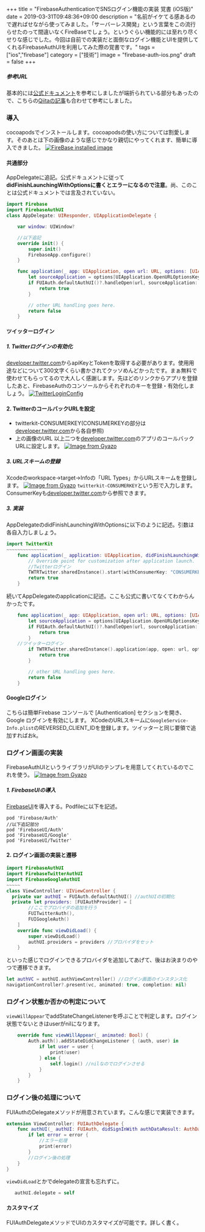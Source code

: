 +++
title = "FirebaseAuthenticationでSNSログイン機能の実装 覚書 (iOS版)"
date = 2019-03-31T09:48:36+09:00
description = "名前がイケてる感あるので遅ればせながら使ってみました。「サーバーレス開発」という言葉をこの流行らせたのって間違いなくFireBaseでしょう。というぐらい機能的には至れり尽くせりな感じでした。今回は自前での実装だと面倒なログイン機能とUIを提供してくれるFirebaseAuthUIを利用してみた際の覚書です。"
tags = ["ios","firebase"]
category = ["技術"]
image = "firebase-auth-ios.png"
draft = false
+++

##### 参考URL
基本的には[公式ドキュメント](https://firebase.google.com/docs/auth/ios/password-auth?hl=ja)を参考にしましたが端折られている部分もあったので、こちらの[Qiitaの記事](https://qiita.com/matsuei/items/4f56c0f8d9a1b96cd9f0)も合わせて参考にしました。
### 導入
cocoapodsでインストールします。cocoapodsの使い方については割愛します。そのあとは下の画像のような感じでかなり親切にやってくれます、簡単に導入できました。
[![FireBase installed image](https://i.gyazo.com/9f67804569f2d2d629136c98c3d7afd7.png)](https://gyazo.com/9f67804569f2d2d629136c98c3d7afd7)

#### 共通部分
AppDelegateに追記。公式ドキュメントに従って**didFinishLaunchingWithOptionsに書くとエラーになるので注意**。尚、このことは公式ドキュメントでは言及されていない。

``` swift
import Firebase
import FirebaseAuthUI
class AppDelegate: UIResponder, UIApplicationDelegate {

    var window: UIWindow?

    //以下追記
    override init() {
        super.init()
        FirebaseApp.configure()
    }

    func application(_ app: UIApplication, open url: URL, options: [UIApplication.OpenURLOptionsKey : Any]) -> Bool {
        let sourceApplication = options[UIApplication.OpenURLOptionsKey.sourceApplication] as! String?
        if FUIAuth.defaultAuthUI()?.handleOpen(url, sourceApplication: sourceApplication) ?? false {
            return true
        }

        // other URL handling goes here.
        return false
    }

```
#### ツイッターログイン
##### 1. Twitterログインの有効化
[developer.twitter.com](https://developer.twitter.com/en/apps)からapiKeyとTokenを取得する必要があります。使用用途などについて300文字くらい書かされてクッソめんどかったです。まぁ無料で使わせてもらってるので大人しく感謝します。先ほどのリンクからアプリを登録したあと、FirebaseAuthのコンソールからそれぞれのキーを登録・有効化しましょう。
[![TwitterLoginConfig](https://i.gyazo.com/3b90e9e386df85be75e637e25d1c6c54.png)](https://gyazo.com/3b90e9e386df85be75e637e25d1c6c54)
#### 2. TwitterのコールバックURLを設定
- twitterkit-CONSUMERKEY(CONSUMERKEYの部分は[developer.twitter.com](https://developer.twitter.com/en/)から各自参照)
- 上の画像のURL
以上二つを[developer.twitter.com](https://developer.twitter.com/en/apps)のアプリのコールバックURLに設定します。
[![Image from Gyazo](https://i.gyazo.com/b0939fdc9278a664f9372f560ae5bdab.png)](https://gyazo.com/b0939fdc9278a664f9372f560ae5bdab)
##### 3. URLスキームの登録
Xcodeのworkspace→target→Infoの「URL Types」からURLスキームを登録します。
[![Image from Gyazo](https://i.gyazo.com/fbf18c8ad97472731e3a8c1b6fa8abef.png)](https://gyazo.com/fbf18c8ad97472731e3a8c1b6fa8abef)
`twitterkit-CONSUMERKEY`という形で入力します。ConsumerKeyも[developer.twitter.com](https://developer.twitter.com/en/apps)から参照できます。

##### 3.  実装
AppDelegateのdidFinishLaunchingWithOptionsに以下のように記述。引数は各自入力しましょう。
``` swift
import TwitterKit
~~~~~~~~~~~~~~~
    func application(_ application: UIApplication, didFinishLaunchingWithOptions launchOptions: [UIApplication.LaunchOptionsKey: Any]?) -> Bool {
        // Override point for customization after application launch.
        //Twitterログイン
        TWTRTwitter.sharedInstance().start(withConsumerKey: "CONSUMERKEY", consumerSecret: "SECRET")
        return true
    }
```
続いてAppDelegateのapplicationに記述。ここも公式に書いてなくてわからんかったです。
```swift
    func application(_ app: UIApplication, open url: URL, options: [UIApplication.OpenURLOptionsKey : Any]) -> Bool {
        let sourceApplication = options[UIApplication.OpenURLOptionsKey.sourceApplication] as! String?
        if FUIAuth.defaultAuthUI()?.handleOpen(url, sourceApplication: sourceApplication) ?? false {
            return true
        }
    //ツイッターログイン
        if TWTRTwitter.sharedInstance().application(app, open: url, options: options) {
            return true
        }

        // other URL handling goes here.
        return false
    }

```

#### Googleログイン
こちらは簡単Firebase コンソールで [Authentication] セクションを開き、Google ログインを有効にします。
XCodeのURLスキームに`GoogleService-Info.plist`のREVERSED_CLIENT_IDを登録します。ツイッターと同じ要領で追加すればおk。

### ログイン画面の実装
FirebaseAuthUIというライブラリがUIのテンプレを用意してくれているのでこれを使う。
[![Image from Gyazo](https://i.gyazo.com/2e6e254eb084c4863c24f726ef7634d7.png)](https://gyazo.com/2e6e254eb084c4863c24f726ef7634d7)
##### 1. FirebaseUIの導入
[FirebaseUI](https://firebase.google.com/docs/auth/ios/firebaseui?hl=ja)を導入する。Podfileに以下を記述。
``` vim
pod 'Firebase/Auth'
//以下追記部分
pod 'FirebaseUI/Auth'
pod 'FirebaseUI/Google'
pod 'FirebaseUI/Twitter'
```

#### 2. ログイン画面の実装と遷移
``` swift
import FirebaseAuthUI
import FirebaseTwitterAuthUI
import FirebaseGoogleAuthUI
~~~~~
class ViewController: UIViewController {
  private var authUI = FUIAuth.defaultAuthUI() //authUIの初期化
  private let providers: [FUIAuthProvider] = [
        //ここでプロバイダの追加を行う
        FUITwitterAuth(),
        FUIGoogleAuth()
    ]
    override func viewDidLoad() {
        super.viewDidLoad()
        authUI.providers = providers //プロバイダをセット
    }

```
といった感じでログインできるプロバイダを追加してあげて、後はお決まりのやつで遷移できます。
``` swift
let authVC = authUI.authViewController() //ログイン画面のインスタンス化
navigationController?.present(vc, animated: true, completion: nil)
```

### ログイン状態か否かの判定について
`viewWillAppear`でaddStateChangeListenerを呼ぶことで判定します。ログイン状態でないときはuserがnilになります。
```swift
    override func viewWillAppear(_ animated: Bool) {
        Auth.auth().addStateDidChangeListener { (auth, user) in
            if let user = user {
                print(user)
            } else {
                self.login() //nilなのでログインさせる
            }
        }
    }
```

### ログイン後の処理について
FUIAuthのDelegateメソッドが用意されています。こんな感じで実装できます。
```swift
extension ViewController: FUIAuthDelegate {
    func authUI(_ authUI: FUIAuth, didSignInWith authDataResult: AuthDataResult?, error: Error?) {
        if let error = error {
            //エラー処理
            print(error)
        }
        //ログイン後の処理
    }
}
```
`viewDidLoad`とかでdelegateの宣言も忘れずに。
```swift
   authUI.delegate = self
```

#### カスタマイズ
FUIAuthDelegateメソッドでUIのカスタマイズが可能です。詳しく書く。
